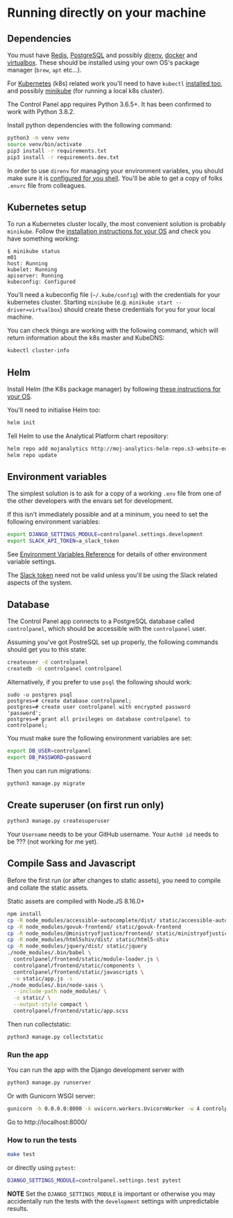 # Running directly on your machine


## Dependencies

You must have [Redis](https://redis.io/),
[PostgreSQL](https://www.postgresql.org/) and possibly
[direnv](https://direnv.net/), [docker](https://www.docker.com/) and
[virtualbox](https://www.virtualbox.org/).
These should be installed using your own OS's package manager (`brew`, `apt`
etc...).

For [Kubernetes](https://kubernetes.io/) (k8s) related work you'll need to have
`kubectl`
[installed too](https://kubernetes.io/docs/tasks/tools/install-kubectl/), and
possibly [minikube](https://kubernetes.io/docs/tasks/tools/install-minikube/)
(for running a local k8s cluster).

The Control Panel app requires Python 3.6.5+. It has been confirmed to work
with Python 3.8.2.

Install python dependencies with the following command:
```sh
python3 -m venv venv
source venv/bin/activate
pip3 install -r requirements.txt
pip3 install -r requirements.dev.txt
```

In order to use `direnv` for managing your environment variables, you should
make sure it is [configured for you shell](https://direnv.net/docs/hook.html).
You'll be able to get a copy of folks `.envrc` file from colleagues.


## Kubernetes setup

To run a Kubernetes cluster locally, the most convenient solution is probably
`minikube`. Follow the
[installation instructions for your OS](https://kubernetes.io/docs/tasks/tools/install-minikube/)
and check you have something working:

```
$ minikube status
m01
host: Running
kubelet: Running
apiserver: Running
kubeconfig: Configured
```

You'll need a kubeconfig file (`~/.kube/config`) with the credentials for your
kubernetes cluster. Starting `minikube` (e.g.
`minikube start --driver=virtualbox`) should create these credentials for you
for your local machine.

You can check things are working with the following command, which will return
information about the k8s master and KubeDNS:

```sh
kubectl cluster-info
```


## Helm

Install Helm (the K8s package manager) by following
[these instructions for your OS](https://helm.sh/docs/intro/install/).

You'll need to initialise Helm too:

```sh
helm init
```

Tell Helm to use the Analytical Platform chart repository:

```sh
helm repo add mojanalytics http://moj-analytics-helm-repo.s3-website-eu-west-1.amazonaws.com
helm repo update
```


## <a name="env"></a>Environment variables

The simplest solution is to ask for a copy of a working `.env` file from one of
the other developers with the envars set for development.

If this isn't immediately possible and at a mininum, you need to set the
following environment variables:

```sh
export DJANGO_SETTINGS_MODULE=controlpanel.settings.development
export SLACK_API_TOKEN=a_slack_token
```

See [Environment Variables Reference](environment.md) for details of other
environment variable settings.

The [Slack token](https://slack.dev/python-slackclient/auth.html) need not be
valid unless you'll be using the Slack related aspects of the system.


## Database

The Control Panel app connects to a PostgreSQL database called `controlpanel`,
which should be accessible with the `controlpanel` user.

Assuming you've got PostreSQL set up properly, the following commands should
get you to this state:

```sh
createuser -d controlpanel
createdb -U controlpanel controlpanel
```

Alternatively, if you prefer to use `psql` the following should work:

```
sudo -u postgres psql
postgres=# create database controlpanel;
postgres=# create user controlpanel with encrypted password 'password';
postgres=# grant all privileges on database controlpanel to controlpanel;
```

You must make sure the following environment variables are set:

```sh
export DB_USER=controlpanel
export DB_PASSWORD=password
```

Then you can run migrations:

```sh
python3 manage.py migrate
```


## Create superuser (on first run only)

```sh
python3 manage.py createsuperuser
```

Your `Username` needs to be your GitHub username.
Your `Auth0 id` needs to be ??? (not working for me yet).


## Compile Sass and Javascript

Before the first run (or after changes to static assets), you need to compile
and collate the static assets.

Static assets are compiled with Node.JS 8.16.0+

```sh
npm install
cp -R node_modules/accessible-autocomplete/dist/ static/accessible-autocomplete
cp -R node_modules/govuk-frontend/ static/govuk-frontend
cp -R node_modules/@ministryofjustice/frontend/ static/ministryofjustice-frontend
cp -R node_modules/html5shiv/dist/ static/html5-shiv
cp -R node_modules/jquery/dist/ static/jquery
./node_modules/.bin/babel \
  controlpanel/frontend/static/module-loader.js \
  controlpanel/frontend/static/components \
  controlpanel/frontend/static/javascripts \
  -o static/app.js -s
./node_modules/.bin/node-sass \
  --include-path node_modules/ \
  -o static/ \
  --output-style compact \
  controlpanel/frontend/static/app.scss
```

Then run collectstatic:
```sh
python3 manage.py collectstatic
```


### Run the app

You can run the app with the Django development server with
```sh
python3 manage.py runserver
```
Or with Gunicorn WSGI server:
```sh
gunicorn -b 0.0.0.0:8000 -k uvicorn.workers.UvicornWorker -w 4 controlpanel.asgi:application
```
Go to http://localhost:8000/


### How to run the tests

```sh
make test
```

or directly using `pytest`:

```sh
DJANGO_SETTINGS_MODULE=controlpanel.settings.test pytest
```

**NOTE** Set the `DJANGO_SETTINGS_MODULE` is important or otherwise you
may accidentally run the tests with the `development` settings with
unpredictable results.
